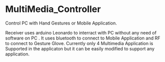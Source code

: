 # MultiMedia_Controller
Control PC with Hand Gestures or Mobile Application.

Receiver uses arduino Leonardo to interract with PC without any need of software on PC .
It uses bluetooth to connect to Mobile Application and RF to connect to Gesture Glove.
Currently only 4 Multimedia Application is Supported in the applicaton but it can be easily modified to support any application.
